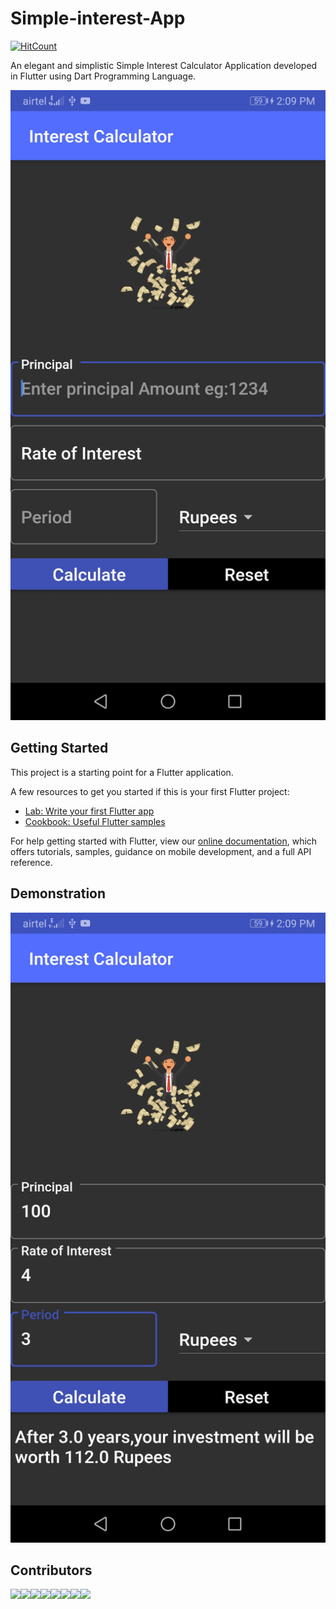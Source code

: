 # Simple-interest-App

[![HitCount](http://hits.dwyl.io/HarikrishnaPasthapuram/Simple-interest-App.svg)](http://hits.dwyl.io/HarikrishnaPasthapuram/Simple-interest-App)


An elegant and simplistic Simple Interest Calculator Application developed in Flutter using Dart Programming Language. 

![image](https://github.com/HarikrishnaPasthapuram/Simple-interest-App/blob/master/images/Screenshot_20191120_140928_com.example.flutter_app1.jpg)


## Getting Started

This project is a starting point for a Flutter application.

A few resources to get you started if this is your first Flutter project:

- [Lab: Write your first Flutter app](https://flutter.io/docs/get-started/codelab)
- [Cookbook: Useful Flutter samples](https://flutter.io/docs/cookbook)

For help getting started with Flutter, view our 
[online documentation](https://flutter.io/docs), which offers tutorials, 
samples, guidance on mobile development, and a full API reference.

## Demonstration 

![image](https://github.com/HarikrishnaPasthapuram/Simple-interest-App/blob/master/images/Screenshot_20191120_140951_com.example.flutter_app1.jpg)

## Contributors 

[![](https://sourcerer.io/fame/HarshCasper/HarikrishnaPasthapuram/Simple-interest-App/images/0)](https://sourcerer.io/fame/HarshCasper/HarikrishnaPasthapuram/Simple-interest-App/links/0)[![](https://sourcerer.io/fame/HarshCasper/HarikrishnaPasthapuram/Simple-interest-App/images/1)](https://sourcerer.io/fame/HarshCasper/HarikrishnaPasthapuram/Simple-interest-App/links/1)[![](https://sourcerer.io/fame/HarshCasper/HarikrishnaPasthapuram/Simple-interest-App/images/2)](https://sourcerer.io/fame/HarshCasper/HarikrishnaPasthapuram/Simple-interest-App/links/2)[![](https://sourcerer.io/fame/HarshCasper/HarikrishnaPasthapuram/Simple-interest-App/images/3)](https://sourcerer.io/fame/HarshCasper/HarikrishnaPasthapuram/Simple-interest-App/links/3)[![](https://sourcerer.io/fame/HarshCasper/HarikrishnaPasthapuram/Simple-interest-App/images/4)](https://sourcerer.io/fame/HarshCasper/HarikrishnaPasthapuram/Simple-interest-App/links/4)[![](https://sourcerer.io/fame/HarshCasper/HarikrishnaPasthapuram/Simple-interest-App/images/5)](https://sourcerer.io/fame/HarshCasper/HarikrishnaPasthapuram/Simple-interest-App/links/5)[![](https://sourcerer.io/fame/HarshCasper/HarikrishnaPasthapuram/Simple-interest-App/images/6)](https://sourcerer.io/fame/HarshCasper/HarikrishnaPasthapuram/Simple-interest-App/links/6)[![](https://sourcerer.io/fame/HarshCasper/HarikrishnaPasthapuram/Simple-interest-App/images/7)](https://sourcerer.io/fame/HarshCasper/HarikrishnaPasthapuram/Simple-interest-App/links/7)
